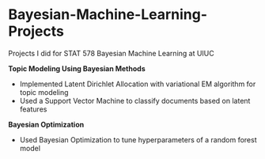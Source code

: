 # Bayesian-Machine-Learning-Projects
Projects I did for STAT 578 Bayesian Machine Learning at UIUC

**Topic Modeling Using Bayesian Methods**
+ Implemented Latent Dirichlet Allocation with variational EM algorithm for topic modeling
+ Used a Support Vector Machine to classify documents based on latent features 

**Bayesian Optimization**
+ Used Bayesian Optimization to tune hyperparameters of a random forest model